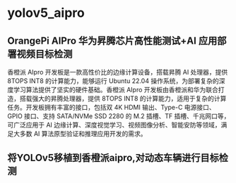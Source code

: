 # yolov5_aipro
## OrangePi AIPro 华为昇腾芯片高性能测试+AI 应用部署视频目标检测
香橙派 AIpro 开发板是一款高性价比的边缘计算设备，搭载昇腾 AI 处理器，提供 8TOPS INT8 的计算能力，能够运行 Ubuntu 22.04 操作系统，为部署复杂的深度学习算法提供了坚实的硬件基础。香橙派 AIpro 开发板由香橙派和华为联合打造，搭载强大的昇腾处理器，提供 8TOPS INT8 的计算能力，适用于复杂的计算任务。开发板拥有丰富的接口，包括双 4K HDMI 输出、Type-C 电源接口、GPIO 接口、支持 SATA/NVMe SSD 2280 的 M.2 插槽、TF 插槽、千兆网口等，可广泛应用于 AI 边缘计算、深度视觉学习、视频图像分析、智能安防等领域，满足大多数 AI 算法原型验证和推理应用开发的需求。
## 将YOLOv5移植到香橙派aipro,对动态车辆进行目标检测
